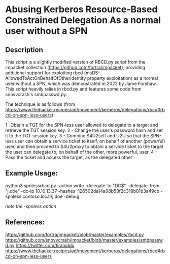 # Abusing Kerberos Resource-Based Constrained Delegation As a normal user without a SPN 

## Description
This script is a slightly modified version of RBCD.py script from the impacket collection (https://github.com/fortra/impacket), providing additional support for exploiting rbcd (msDS-AllowedToActOnBehalfOfOtherIdentity property exploitation) as a normal user without a SPN, which was demonstrated in 2022 by Jame Forshaw. This script heavily relies in rbcd.py and features some code from snovvcrash's smbpasswd.py.

The technique is as follows (from https://www.thehacker.recipes/ad/movement/kerberos/delegations/rbcd#rbcd-on-spn-less-users):

1 -Obtain a TGT for the SPN-less user allowed to delegate to a target and retrieve the TGT session key.
2 - Change the user's password hash and set it to the TGT session key.
3 - Combine S4U2self and U2U so that the SPN-less user can obtain a service ticket to itself, on behalf of another (powerful) user, and then proceed to S4U2proxy to obtain a service ticket to the target the user can delegate to, on behalf of the other, more powerful, user.
4 - Pass the ticket and access the target, as the delegated other
    
## Example Usage:
python3 spnlessrbcd.py -action write -delegate-to "DC$" -delegate-from "j.doe" -dc-ip 10.10.13.37 -hashes :126502da14a98b58f2c319b81b3a49cb -spnless contoso.local/j.doe -debug

*note the -spnless option*

## References:
https://github.com/fortra/impacket/blob/master/examples/rbcd.py
https://github.com/snovvcrash/impacket/blob/master/examples/smbpasswd.py
https://twitter.com/tiraniddo
https://www.thehacker.recipes/ad/movement/kerberos/delegations/rbcd#rbcd-on-spn-less-users
